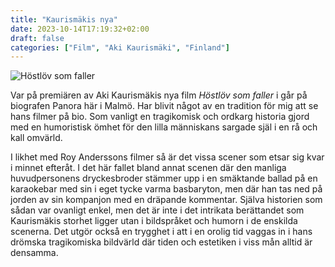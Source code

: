 ```yaml
---
title: "Kaurismäkis nya"
date: 2023-10-14T17:19:32+02:00
draft: false
categories: ["Film", "Aki Kaurismäki", "Finland"]
---
```


![Höstlöv som faller](/images/hostlov-som-faller.png)

Var på premiären av Aki Kaurismäkis nya film *Höstlöv som faller* i går på biografen Panora här i Malmö. Har blivit något av en tradition för mig att se hans filmer på bio.
Som vanligt en tragikomisk och ordkarg historia gjord med en humoristisk ömhet för den lilla människans sargade själ i en rå och kall omvärld. 

I likhet med Roy Anderssons filmer så är det vissa scener som etsar sig kvar i minnet efteråt. I det här fallet bland annat scenen där den manliga huvudpersonens dryckesbroder stämmer upp i en smäktande ballad på en karaokebar med sin i eget tycke varma basbaryton, men där han tas ned på jorden av sin kompanjon med en dräpande kommentar. Själva historien som sådan var ovanligt enkel, men det är inte i det intrikata berättandet som Kaurismäkis storhet ligger utan i bildspråket och humorn i de enskilda scenerna. Det utgör också en trygghet i att i en orolig tid vaggas in i hans drömska tragikomiska bildvärld där tiden och estetiken i viss mån alltid är densamma. 
